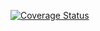 [![Coverage Status](https://coveralls.io/repos/github/teradactol/authcard/badge.svg?branch=master)](https://coveralls.io/github/teradactol/authcard?branch=master)